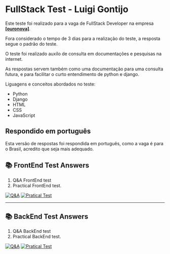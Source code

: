 # FullStack Test - Luigi Gontijo

Este teste foi realizado para a vaga de FullStack Developer na empresa [**[ouronova]**](https://ouronova.com/empresa/).

Fora considerado o tempo de 3 dias para a realização do teste, a resposta segue o padrão do teste.

O teste foi realizado auxílo de consulta em documentações e pesquisas na internet.

As respostas servem também como uma documentação para uma consulta futura, e para facilitar o curto entendimento de python e django.

Liguagens e conceitos abordados no teste:

- Python
- Django
- HTML
- CSS
- JavaScript

## Respondido em português

Esta versão de respostas foi respondida em português, como a vaga é para o Brasil, acredito que seja mais adequado.

## 📚 FrontEnd Test Answers

1. Q&A FrontEnd test
2. Practical FrontEnd test.

[![Q&A](https://img.shields.io/badge/Q&A%20-%23323330.svg?&style=for-the-badge&logo=perfil&logoColor=black&color=FFB800)](https://github.com/gontijol/fullStackTest/blob/main/frontendQ%26A.md)
[![Pratical Test](https://img.shields.io/badge/Pratical_Test%20-%23323330.svg?&style=for-the-badge&logo=repositório&logoColor=black&color=8000FF)](https://github.com/gontijol/FrontEndTest/blob/luigi/desafioFrontEnd/praticalTest.md)

---

## 📚 BackEnd Test Answers

1. Q&A BackEnd test
2. Practical BackEnd test.

[![Q&A](https://img.shields.io/badge/Q&A%20-%23323330.svg?&style=for-the-badge&logo=perfil&logoColor=black&color=FFB800)](https://github.com/gontijol/fullStackTest/blob/main/backendQ%26A.md)
[![Pratical Test](https://img.shields.io/badge/Pratical_Test%20-%23323330.svg?&style=for-the-badge&logo=repositório&logoColor=black&color=8000FF)](https://github.com/gontijol/fullStackTest/blob/main/backendQ%26A.md)
